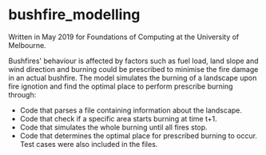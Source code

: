 # bushfire_modelling

Written in May 2019 for Foundations of Computing at the University of Melbourne. 

Bushfires' behaviour is affected by factors such as fuel load, land slope and wind direction and burning could be prescribed to minimise the fire damage in an actual bushfire. The model simulates the burning of a landscape upon fire ignotion and find the optimal place to perform prescribe burning through:
* Code that parses a file containing information about the landscape.
* Code that check if a specific area starts burning at time t+1.
* Code that simulates the whole burning until all fires stop.
* Code that determines the optimal place for prescribed burning to occur.
Test cases were also included in the files.
